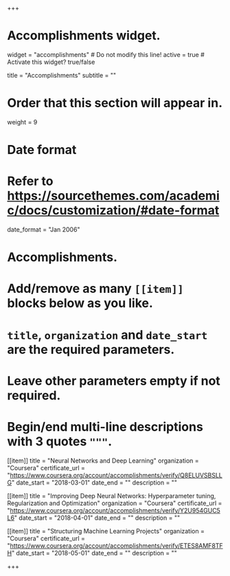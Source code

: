 +++
# Accomplishments widget.
widget = "accomplishments"  # Do not modify this line!
active = true  # Activate this widget? true/false

title = "Accomplish&shy;ments"
subtitle = ""

# Order that this section will appear in.
weight = 9

# Date format
#   Refer to https://sourcethemes.com/academic/docs/customization/#date-format
date_format = "Jan 2006"

# Accomplishments.
#   Add/remove as many `[[item]]` blocks below as you like.
#   `title`, `organization` and `date_start` are the required parameters.
#   Leave other parameters empty if not required.
#   Begin/end multi-line descriptions with 3 quotes `"""`.

[[item]]
  title = "Neural Networks and Deep Learning"
  organization = "Coursera"
  certificate_url = "https://www.coursera.org/account/accomplishments/verify/Q8ELUVSBSLLG"
  date_start = "2018-03-01"
  date_end = ""
  description = ""

[[item]]
  title = "Improving Deep Neural Networks: Hyperparameter tuning, Regularization and Optimization"
  organization = "Coursera"
  certificate_url = "https://www.coursera.org/account/accomplishments/verify/Y2U954GUC5L6"
  date_start = "2018-04-01"
  date_end = ""
  description = ""

[[item]]
  title = "Structuring Machine Learning Projects"
  organization = "Coursera"
  certificate_url = "https://www.coursera.org/account/accomplishments/verify/ETES8AMF8TFH"
  date_start = "2018-05-01"
  date_end = ""
  description = ""

+++
